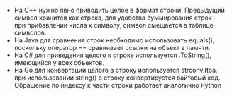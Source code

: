 - На C++ нужно явно приводить целое в формат строки. Предыдущий символ хранится как строка, для удобства суммирования строк - при прибавлении числа к символу, символ смещается в таблице символов.
- На Java для сравнения строк необходимо использовать equals(), поскольку оператор == сравнивает ссылки на объект в памяти.
- На C# для приведения целого к строке используется .ToString(), имеющийся у всех объектов.
- На Go для конвертации целого в строку используется strconv.Itoa, при использовании string() в строку конвертируется байтовый код. Обращение по индексу к части строки работает аналогично Python